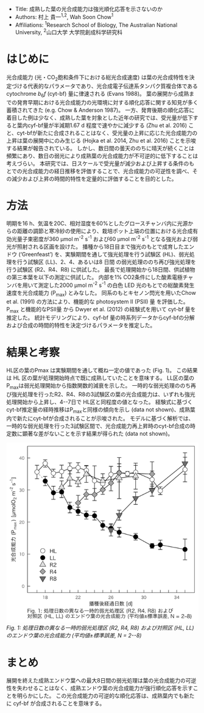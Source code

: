 -   Title: 成熟した葉の光合成能力は強光順化応答を示さないのか
-   Authors: 村上 貴一<sup>1,2</sup>, Wah Soon Chow<sup>1</sup>
-   Affiliations: <sup>1</sup>Research School of Biology, The Australian National University, <sup>2</sup>山口大学 大学院創成科学研究科

はじめに
========

光合成能力 (光・CO<sub>2</sub>飽和条件下における総光合成速度) は葉の光合成特性を決定づける代表的なパラメータであり、光合成電子伝達系タンパク質複合体である cytochrome *b*<sub>6</sub>*f* (cyt-bf) 量に律速される (Evans 1988)。 葉の展開から成熟までの発育早期における光合成能力の光環境に対する順化応答に関する知見が多く蓄積されてきた (e.g. Chow & Anderson 1987)。 一方、発育後期の順化応答に着目した例は少なく、成熟した葉を対象とした近年の研究では、受光量が低下すると葉内cyf-bf量が半減期1.67 d 程度で速やかに減少する (Zhu et al. 2016) こと、cyt-bfが新たに合成されることはなく、受光量の上昇に応じた光合成能力の上昇は葉の展開中にのみ生じる (Hojka et al. 2014, Zhu et al. 2016) ことを示唆する結果が報告されている。 しかし、数日間の曇天ののちに晴天が続くことは頻繁にあり、数日の弱光により成熟葉の光合成能力が不可逆的に低下することは考えづらい。 本研究では、日スケールで受光量が減少および上昇する条件のもとでの光合成能力の経日推移を評価することで、光合成能力の可逆性を調べ、その減少および上昇の時間的特性を定量的に評価することを目的とした。

方法
====

明期を16 h、気温を20C、相対湿度を60%としたグロースチャンバ内に光源からの距離の調節と寒冷紗の使用により、栽培ポット上端の位置における光合成有効光量子束密度が360 µmol m<sup>-2</sup> s<sup>-1</sup> および60 µmol m<sup>-2</sup> s<sup>-1</sup> となる強光および弱光が照射される区画を設けた。 播種から18日目まで強光のもとで成育したエンドウ (‘Greenfeast’) を、実験期間を通して強光処理を行う試験区 (HL)、弱光処理を行う試験区 (LL)、2、4、あるいは8 日間 の弱光処理ののち再び強光処理を行う試験区 (R2、R4、R8) に供試した。 最長で処理開始から18日間、供試植物の第三本葉を以下の測定に供試した。 内部を1% CO2条件にした酸素電極チャンバを用いて測定した2000 µmol m<sup>-2</sup> s<sup>-1</sup> の白色 LED 光のもとでの総酸素発生速度を光合成能力 (P<sub>max</sub>) とみなした。 同系のもとキセノン閃光を用いたChow et al. (1991) の方法により、機能的な photosystem II (PSII) 量 を評価した。P<sub>max</sub> と機能的なPSII量 から Dwyer et al. (2012) の経験式を用いて cyt-bf 量を推定した。 統計モデリングにより、cyf-bf 量の時系列データからcyf-bfの分解および合成の時間的特性を決定づけるパラメータを推定した。

結果と考察
==========

HL区の葉のPmax は実験期間を通して概ね一定の値であった (Fig. 1)。 この結果は HL 区の葉が処理開始時点で既に成熟していたことを意味する。 LL区の葉のP<sub>max</sub>は弱光処理開始から指数関数的減衰を示した。 一時的な弱光処理ののち再び強光処理を行ったR2、R4、R8の3試験区の葉の光合成能力は、いずれも強光処理開始から上昇し、4--7日で HL区と同程度の値となった。 経験式に基づくcyt-bf推定量の経時推移はP<sub>max</sub>と同様の傾向を示し (data not shown)、成熟葉内で新たにcyt-bfが合成されることが示唆された。 モデルに基づく解析では、一時的な弱光処理を行った3試験区間で、光合成能力再上昇時のcyt-bf合成の時定数に顕著な差がないことを示す結果が得られた (data not shown)。

![Fig. 1](http://github.com/KeachMurakami/AgrMet2019/blob/master/abstract/fig_1.tiff?raw=true) *Fig. 1: 処理日数の異なる一時的弱光処理区 (R2, R4, R8) および対照区 (HL, LL) のエンドウ葉の光合成能力 (平均値±標準誤差, N = 2--8)*

まとめ
======

展開を終えた成熟エンドウ葉への最大8日間の弱光処理は葉の光合成能力の可逆性を失わせることはなく、成熟エンドウ葉の光合成能力が強行順化応答を示すことを明らかにした。 この光合成能力の可逆的な順化応答は、成熟葉内でも新たに cyf-bf が合成されることを意味する。
